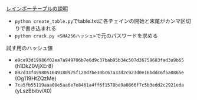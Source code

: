 [レインボーテーブルの説明](https://roaris.github.io/logseq/#/page/sep%2019th%2C%202023)

- `python create_table.py`でtable.txtに各チェインの開始と末尾がカンマ区切りで書き込まれる
- `python crack.py <SHA256ハッシュ>`で元のパスワードを求める

試す用のハッシュ値
- `e9ce93d19986f02ea7a949706b7e6d9c37bab95b34c507d36759683fad3a9b65` (h1DkZ0VjXEr8)
- `892d33f4998051649180975f120d7be30bc67a33d2c923d0e16bddc6f5a0865e` (Og119HtZQzMe)
- `7ca5fb55119aaa08e5aa6e7e8461a4ff6f1578be9a0866f7c5b3edd2c2921eda` (yLszBbibviX0)
